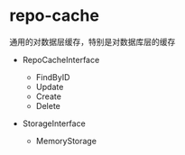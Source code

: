 # repo-cache

通用的对数据层缓存，特别是对数据库层的缓存

- RepoCacheInterface
    - FindByID
    - Update
    - Create
    - Delete

- StorageInterface
    - MemoryStorage
